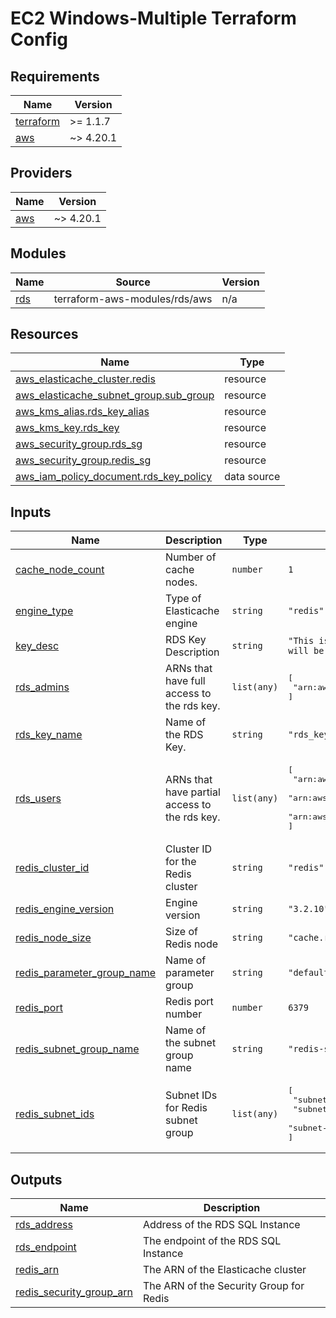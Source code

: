 # EC2 Windows-Multiple Terraform Config

<!-- BEGINNING OF PRE-COMMIT-TERRAFORM DOCS HOOK -->
## Requirements

| Name | Version |
|------|---------|
| <a name="requirement_terraform"></a> [terraform](#requirement\_terraform) | >= 1.1.7 |
| <a name="requirement_aws"></a> [aws](#requirement\_aws) | ~> 4.20.1 |

## Providers

| Name | Version |
|------|---------|
| <a name="provider_aws"></a> [aws](#provider\_aws) | ~> 4.20.1 |

## Modules

| Name | Source | Version |
|------|--------|---------|
| <a name="module_rds"></a> [rds](#module\_rds) | terraform-aws-modules/rds/aws | n/a |

## Resources

| Name | Type |
|------|------|
| [aws_elasticache_cluster.redis](https://registry.terraform.io/providers/hashicorp/aws/latest/docs/resources/elasticache_cluster) | resource |
| [aws_elasticache_subnet_group.sub_group](https://registry.terraform.io/providers/hashicorp/aws/latest/docs/resources/elasticache_subnet_group) | resource |
| [aws_kms_alias.rds_key_alias](https://registry.terraform.io/providers/hashicorp/aws/latest/docs/resources/kms_alias) | resource |
| [aws_kms_key.rds_key](https://registry.terraform.io/providers/hashicorp/aws/latest/docs/resources/kms_key) | resource |
| [aws_security_group.rds_sg](https://registry.terraform.io/providers/hashicorp/aws/latest/docs/resources/security_group) | resource |
| [aws_security_group.redis_sg](https://registry.terraform.io/providers/hashicorp/aws/latest/docs/resources/security_group) | resource |
| [aws_iam_policy_document.rds_key_policy](https://registry.terraform.io/providers/hashicorp/aws/latest/docs/data-sources/iam_policy_document) | data source |

## Inputs

| Name | Description | Type | Default | Required |
|------|-------------|------|---------|:--------:|
| <a name="input_cache_node_count"></a> [cache\_node\_count](#input\_cache\_node\_count) | Number of cache nodes. | `number` | `1` | no |
| <a name="input_engine_type"></a> [engine\_type](#input\_engine\_type) | Type of Elasticache engine | `string` | `"redis"` | no |
| <a name="input_key_desc"></a> [key\_desc](#input\_key\_desc) | RDS Key Description | `string` | `"This is a mult-region key that will be used as the RDS key."` | no |
| <a name="input_rds_admins"></a> [rds\_admins](#input\_rds\_admins) | ARNs that have full access to the rds key. | `list(any)` | <pre>[<br>  "arn:aws:iam::00000000:root"<br>]</pre> | no |
| <a name="input_rds_key_name"></a> [rds\_key\_name](#input\_rds\_key\_name) | Name of the RDS Key. | `string` | `"rds_key"` | no |
| <a name="input_rds_users"></a> [rds\_users](#input\_rds\_users) | ARNs that have partial access to the rds key. | `list(any)` | <pre>[<br>  "arn:aws:iam::000000:user/jnelson",<br>  "arn:aws:iam::0000000:user/jnelson",<br>  "arn:aws:iam::0000000:user/jnelson"<br>]</pre> | no |
| <a name="input_redis_cluster_id"></a> [redis\_cluster\_id](#input\_redis\_cluster\_id) | Cluster ID for the Redis cluster | `string` | `"redis"` | no |
| <a name="input_redis_engine_version"></a> [redis\_engine\_version](#input\_redis\_engine\_version) | Engine version | `string` | `"3.2.10"` | no |
| <a name="input_redis_node_size"></a> [redis\_node\_size](#input\_redis\_node\_size) | Size of Redis node | `string` | `"cache.r5.xlarge"` | no |
| <a name="input_redis_parameter_group_name"></a> [redis\_parameter\_group\_name](#input\_redis\_parameter\_group\_name) | Name of parameter group | `string` | `"default.redis3.2"` | no |
| <a name="input_redis_port"></a> [redis\_port](#input\_redis\_port) | Redis port number | `number` | `6379` | no |
| <a name="input_redis_subnet_group_name"></a> [redis\_subnet\_group\_name](#input\_redis\_subnet\_group\_name) | Name of the subnet group name | `string` | `"redis-subnet-group"` | no |
| <a name="input_redis_subnet_ids"></a> [redis\_subnet\_ids](#input\_redis\_subnet\_ids) | Subnet IDs for Redis subnet group | `list(any)` | <pre>[<br>  "subnet-0000000",<br>  "subnet-11111111",<br>  "subnet-22222222"<br>]</pre> | no |

## Outputs

| Name | Description |
|------|-------------|
| <a name="output_rds_address"></a> [rds\_address](#output\_rds\_address) | Address of the RDS SQL Instance |
| <a name="output_rds_endpoint"></a> [rds\_endpoint](#output\_rds\_endpoint) | The endpoint of the RDS SQL Instance |
| <a name="output_redis_arn"></a> [redis\_arn](#output\_redis\_arn) | The ARN of the Elasticache cluster |
| <a name="output_redis_security_group_arn"></a> [redis\_security\_group\_arn](#output\_redis\_security\_group\_arn) | The ARN of the Security Group for Redis |
<!-- END OF PRE-COMMIT-TERRAFORM DOCS HOOK -->